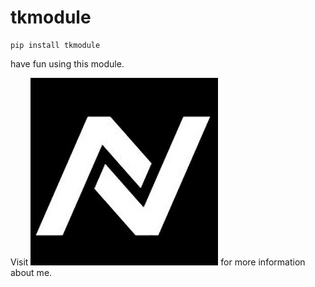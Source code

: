 # tkmodule
<pre><code>pip install tkmodule</code></pre>

have fun using this module.

Visit [![Novfensec Inc.](https://github.com/Novfensec/nfsWeather/blob/main/static/favicon.png)](https://novfensec.vercel.app/) for more information about me.
